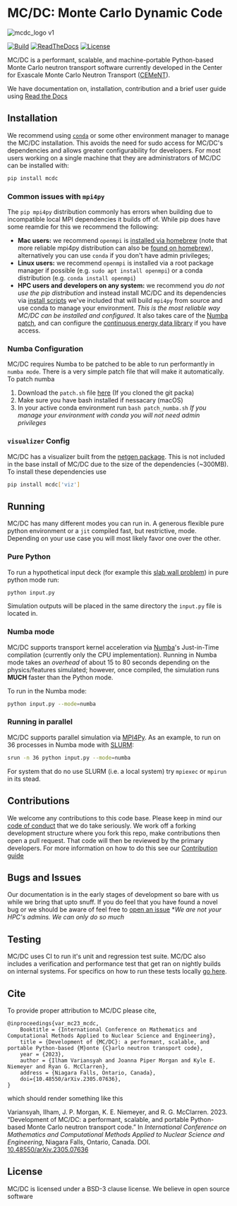 # MC/DC: Monte Carlo Dynamic Code

![mcdc_logo v1](https://user-images.githubusercontent.com/26186244/173467190-74d9b09a-ef7d-4f0e-8bdf-4a076de7c43c.svg)

[![Build](https://github.com/CEMeNT-PSAAP/MCDC/actions/workflows/mpi_numba_reg.yml/badge.svg)](https://github.com/CEMeNT-PSAAP/MCDC/actions/workflows/mpi_numba_reg.yml)
[![ReadTheDocs](https://readthedocs.org/projects/cement-psaapgithubio/badge/?version=latest&style=flat)](https://cement-psaapgithubio.readthedocs.org/en/latest/ )
[![License](https://img.shields.io/badge/License-BSD_3--Clause-blue.svg)](https://opensource.org/licenses/BSD-3-Clause)


MC/DC is a performant, scalable, and machine-portable Python-based Monte Carlo 
neutron transport software currently developed in the Center for Exascale Monte 
Carlo Neutron Transport ([CEMeNT](https://cement-psaap.github.io/)).

We have documentation on, installation, contribution and a brief user guide using [Read the Docs](https://cement-psaapgithubio.readthedocs.io/en/latest/)

## Installation

We recommend using [`conda`](https://conda.io/projects/conda/en/latest/user-guide/install/index.html) or some other environment manager to manage the MC/DC installation.
This avoids the need for sudo access for MC/DC's dependencies and allows greater configurability for developers.
For most users working on a single machine that they are administrators of MC/DC can be installed with:
```bash
pip install mcdc
```

### Common issues with `mpi4py`

The `pip mpi4py` distribution commonly has errors when building due to incompatible local MPI dependencies it builds off of. While pip does have some reamdie for this we recommend the following:
* **Mac users:** we recommend `openmpi` is [installed via homebrew](https://formulae.brew.sh/formula/open-mpi) (note that more reliable mpi4py distribution can also be [found on homebrew](https://formulae.brew.sh/formula/mpi4py)), alternatively you can use `conda` if you don't have admin privileges;
* **Linux users:** we recommend `openmpi` is installed via a root package manager if possible (e.g. `sudo apt install openmpi`) or a conda distribution (e.g. `conda install openmpi`)
* **HPC users and developers on any system:** we recommend you *do not use the pip distribution* and instead install MC/DC and its dependencies via [install scripts](https://cement-psaapgithubio.readthedocs.io/en/latest/install.html) we've included that will build `mpi4py` from source and use conda to manage your environment. *This is the most reliable way MC/DC can be installed and configured*. It also takes care of the [Numba patch](), and can configure the [continuous energy data library]() if you have access.

### Numba Configuration

MC/DC requires Numba to be patched to be able to run performantly in `numba mode`. There is a very simple patch file that will make it automatically. To patch numba
1. Download the `patch.sh` file [here]() (If you cloned the git packa)
2. Make sure you have bash installed if nessacary (macOS)
3. In your active conda environment run `bash patch_numba.sh`
*If you manage your environment with conda you will not need admin privileges*

### `visualizer` Config

MC/DC has a visualizer built from the [netgen package](https://ngsolve.org/). This is not included in the base install of MC/DC due to the size of the dependencies (~300MB). To install these dependencies use
```bash
pip install mcdc['viz']
```

## Running

MC/DC has many different modes you can run in. 
A generous flexible pure python environment or a `jit` compiled fast, but restrictive, mode.
Depending on your use case you will most likely favor one over the other.

### Pure Python

To run a hypothetical input deck (for example this [slab wall problem](https://github.com/CEMeNT-PSAAP/MCDC/tree/main/examples/fixed_source/slab_absorbium)) in pure python mode run:

```bash
python input.py
```

Simulation outputs will be placed in the same directory the `input.py` file is located in.

### Numba mode

MC/DC supports transport kernel acceleration via 
[Numba](https://numba.readthedocs.io/en/stable/index.html)'s Just-in-Time 
compilation (currently only the CPU implementation). Running in Numba mode takes 
an *overhead* of about 15 to 80 seconds depending on the physics/features 
simulated; however, once compiled, the simulation runs **MUCH** faster than the 
Python mode.

To run in the Numba mode:

```bash
python input.py --mode=numba
```

### Running in parallel

MC/DC supports parallel simulation via 
[MPI4Py](https://mpi4py.readthedocs.io/en/stable/). As an example, to run on 36 
processes in Numba mode with [SLURM](https://slurm.schedmd.com/documentation.html):

```bash
srun -n 36 python input.py --mode=numba
```

For system that do no use SLURM (i.e. a local system) try `mpiexec` or `mpirun` in its stead.

## Contributions

We welcome any contributions to this code base. Please keep in mind our [code of conduct](https://github.com/CEMeNT-PSAAP/MCDC/blob/main/CODE_OF_CONDUCT.md) that we do take seriously.
We work off a forking development structure where you fork this repo, make contributions then open a pull request. That code will then be reviewed by the primary developers. For more information on how to do this see our [Contribution guide]()

## Bugs and Issues

Our documentation is in the early stages of development so bare with us while we bring that upto snuff.
If you do feel that you have found a novel bug or we should be aware of feel free to [open an issue](https://github.com/CEMeNT-PSAAP/MCDC/issues)
**We are not your HPC's admins. We can only do so much*

## Testing

MC/DC uses CI to run it's unit and regression test suite. 
MC/DC also includes a verification and performance test that get ran on nightly builds on internal systems.
For specifics on how to run these tests locally [go here](https://github.com/CEMeNT-PSAAP/MCDC/tree/main/test/regression).

## Cite

To provide proper attribution to MC/DC please cite,
```
@inproceedings{var_mc23_mcdc,
    Booktitle = {International Conference on Mathematics and Computational Methods Applied to Nuclear Science and Engineering},
    title = {Development of {MC/DC}: a performant, scalable, and portable Python-based {M}onte {C}arlo neutron transport code},
    year = {2023},
    author = {Ilham Variansyah and Joanna Piper Morgan and Kyle E. Niemeyer and Ryan G. McClarren},
    address = {Niagara Falls, Ontario, Canada},
    doi={10.48550/arXiv.2305.07636},
}
```
which should render something like this

Variansyah, Ilham, J. P. Morgan, K. E. Niemeyer, and R. G. McClarren. 2023. “Development of MC/DC: a performant, scalable, and portable Python-based Monte Carlo neutron transport code.” In *International Conference on Mathematics and Computational Methods Applied to Nuclear Science and Engineering*, Niagara Falls, Ontario, Canada. DOI. [10.48550/arXiv.2305.07636](https://doi.org/10.48550/arXiv.2305.07636)


## License

MC/DC is licensed under a BSD-3 clause license. We believe in open source software